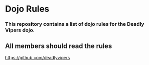 Dojo Rules
==========

### This repository contains a list of dojo rules for the Deadly Vipers dojo.

## All members should read the rules

https://github.com/deadlyvipers